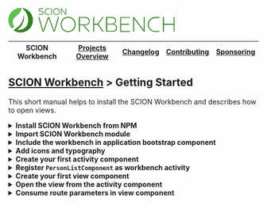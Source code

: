 <a href="/README.md"><img src="/resources/branding/scion-workbench-banner.svg" height="50" alt="SCION Workbench"></a>

| SCION Workbench | [Projects Overview][menu-projects-overview] | [Changelog][menu-changelog] | [Contributing][menu-contributing] | [Sponsoring][menu-sponsoring] |  
| --- | --- | --- | --- | --- |

## [SCION Workbench][menu-home] > Getting Started

This short manual helps to install the SCION Workbench and describes how to open views.

<details>
    <summary><strong>Install SCION Workbench from NPM</strong></summary>
    <br>

```console
npm install @scion/workbench @scion/toolkit @angular/cdk --save
```

> SCION Workbench requires some peer dependencies to be installed. By using the above commands, those are installed as well.

</details>

<details>
    <summary><strong>Import SCION Workbench module</strong></summary>
    <br>

Open your `app.module.ts` and import the `WorkbenchModule`, as following:

```typescript
const appRoutes: Routes = [];

@NgModule({
  declarations: [
    ...
  ],
  imports: [
    WorkbenchModule.forRoot(),
    RouterModule.forRoot(appRoutes, {useHash: true}), // module required by SCION Workbench
    BrowserAnimationsModule, // module required by SCION Workbench
    ...
  ],
  providers: [
    ...
  ],
  bootstrap: [
    AppComponent,
  ]
})
export class AppModule {
}
```
If used in a feature module, use `WorkbenchModule.forChild()` instead.

> SCION Workbench requires routing to be configured. If missing, create a separate routing module, or import Angular Routing module like in the above snippet.

> SCION Workbench requires Animation Module to be imported.
</details>

<details>
    <summary><strong>Include the workbench in application bootstrap component</strong></summary>
    <br>
    
Open your `app.component.html` and replace its content as following:

```html 
<wb-workbench></wb-workbench>
```
This includes the workbench layout, with the activity panel to the left, and the view grid to the right.
    
</details>

<details>
    <summary><strong>Add icons and typography</strong></summary>
    <br>

- Download the workbench icon font from <a href="https://github.com/SchweizerischeBundesbahnen/scion-workbench/raw/master/resources/wb-font/fonts.zip" download>here</a>, unzip it and put it into the `assets/fonts` folder.

- Import the workbench theme in the file `styles.scss` and include the `wb-theme()` SASS mixin.

```sass
@import '~@scion/workbench/theming';

@include wb-theme();
``` 

- Use an icon font to provide activity icons:

  - If you want to reference activity icons from Material Design, load it in `index.html` as following.

    ```html
    <link href="https://fonts.googleapis.com/icon?family=Material+Icons" rel="stylesheet">
    ```

  - If you want to reference activity icons from Font Awesome, load it in `index.html` as following.

    ```html
    <link href="https://use.fontawesome.com/releases/v5.1.0/css/all.css" integrity="sha384-lKuwvrZot6UHsBSfcMvOkWwlCMgc0TaWr+30HWe3a4ltaBwTZhyTEggF5tJv8tbt" crossorigin="anonymous" rel="stylesheet">
    ```
  - Alternatively, you can use any other icon font to provide activity icons.

- Use a font like `Roboto` from Google to have a nice typography:
  
  - In `styles.css` or `styles.scss`, specify to use the `Roboto` font:

    ```css
    body {
      font-family: Roboto, Arial, sans-serif;
    }    
    ```

  - In `index.html`, load the `Roboto` font with the 300, 400 and 500 weights:
    ```html
    <link href="https://fonts.googleapis.com/css?family=Roboto:300,400,500" rel="stylesheet">
    ```
</details>

<details>
    <summary><strong>Create your first activity component</strong></summary>
    <br>

Activities are displayed in a side panel on the left side of the workbench layout. Only one activity can be active at any given time.

Use the Angular command-line tool to generate a new activity component.
```
ng generate component PersonList
```

In the application routing module, register a route pointing to `PersonListComponent`.

```typescript
const routes: Routes = [
  {path: 'persons', component: PersonListComponent},
];

@NgModule({
  imports: [RouterModule.forRoot(routes)],
  exports: [RouterModule]
})
export class AppRoutingModule {
}
```
</details>

<details>
    <summary><strong>Register <code>PersonListComponent</code> as workbench activity</strong></summary>
    <br>

Open the file `app.component.html` and model the activity as content child to the  `<wb-workbench>` element.\
For the `routerLink` property, specify the routing path to `PersonListComponent`. When the user clicks on the activity item, the workbench displays the activity with the content of the specified route.
```html
<wb-workbench>
  <wb-activity title="Persons"
               itemText="group"
               itemCssClass="material-icons"
               routerLink="persons">
  </wb-activity>
</wb-workbench>
```
The CSS classes specified in the `itemCssClass` property are added to the activity item. For Material Icons, the  example above uses a typographic feature called ligatures, which allows rendering of an icon glyph simply by using its textual name (e.g., group).

For Font Awesome Icons, simply specify the CSS class(es) and leave the `itemText` property empty.

```html
<wb-activity title="Persons"
             itemCssClass="fas fa-users"
             routerLink="persons">
</wb-activity>
```
</details>

<details>
    <summary><strong>Create your first view component</strong></summary>
    <br>

A view is a visual workbench element which the user can flexibile arrange in the view grid. Views are the principal elements to show data to the user.

Use Angular command-line tool to generate a new view component.
```
ng generate component Person
```

In the application routes, register a route pointing to `PersonComponent`.

```typescript
const routes: Routes = [
  {path: 'persons', component: PersonListComponent},
  {path: 'persons/:id', component: PersonComponent},
];

@NgModule({
  imports: [RouterModule.forRoot(routes)],
  exports: [RouterModule]
})
export class AppRoutingModule {
}
```
</details>

<details>
    <summary><strong>Open the view from the activity component</strong></summary>
    <br>

Open the HTML template of the `PersonListComponent` and add a link to open a person in a view. Decorate the link with the `wbRouterLink` directive and specify the target route that should be activated when the user clicks on the link. This directive is like the Angular `routerLink` directive but targets a view outlet.

```html
<a wbRouterLink="/persons/123">Open person</a>
```
When clicking on the link, a new view is opened for the specified person.
</details>

<details>
    <summary><strong>Consume route parameters in view component</strong></summary>
    <br>

In `PersonComponent`, inject Angular `ActivatedRoute` to listen for route parameter changes and to load respective data.\
By injecting `WorkbenchView`, you can set a title to the view.

```typescript
@Component({
  selector: 'app-person',
  templateUrl: './person.component.html',
  styleUrls: ['./person.component.scss']
})
export class PersonComponent implements OnDestroy {

  private destroy$ = new Subject<void>();

  constructor(route: ActivatedRoute,
              view: WorkbenchView,
              personService: PersonService) {
    route.paramMap
      .pipe(
        map(paramMap => paramMap.get('id')),
        distinctUntilChanged(),
        switchMap(id => personService.person$(id)),
        takeUntil(this.destroy$)
      )
      .subscribe(person => {
        view.title = `${person.firstname} ${person.lastname}`;
        view.heading = 'Person';
      });
  }

  public ngOnDestroy(): void {
    this.destroy$.next();
  }
}
```
</details>

[menu-home]: /README.md
[menu-projects-overview]: /docs/site/projects-overview.md
[menu-changelog]: /docs/site/changelog/changelog.md
[menu-contributing]: /CONTRIBUTING.md
[menu-sponsoring]: /docs/site/sponsoring.md

